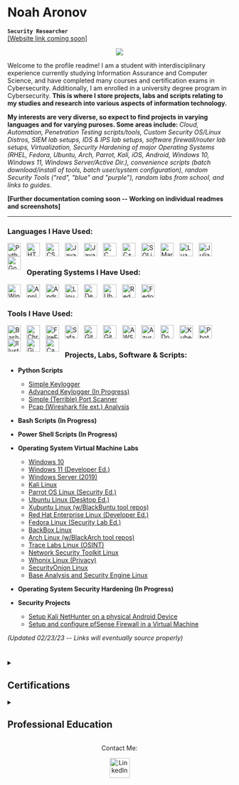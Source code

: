 # Noah Aronov

**`Security Researcher`**
<br/><a href="https://github.com/">[Website link coming soon]</a>

<p align="center">
  <a href="https://github.com/DenverCoder1/readme-typing-svg"><img src="https://readme-typing-svg.herokuapp.com?lines=Hi,+I'm+Noah.;I+love+Cyber+Security.;I+love+Computer+Science.;I+love+Engineering.;Thanks+for+stopping+by!;&center=true&width=500&height=50"></a>
</p>

Welcome to the profile readme! I am a student with interdisciplinary experience currently studying Information Assurance and Computer Science, and have completed many courses and certification exams in Cybersecurity. Additionally, I am enrolled in a university degree program in Cybersecurity. <b>This is where I store projects, labs and scripts relating to my studies and research into various aspects of information technology.

My interests are very diverse, so expect to find projects in varying languages and for varying puroses. 
Some areas include: </b><i>Cloud, Automation, Penetration Testing scripts/tools, Custom Security OS/Linux Distros, SIEM lab setups, IDS & IPS lab setups, software firewall/router lab setups, Virtualization, Security Hardening of major Operating Systems (RHEL, Fedora, Ubuntu, Arch, Parrot, Kali, iOS, Android, Windows 10, Windows 11, Windows Server/Active Dir.), convenience scripts (batch download/install of tools, batch user/system configuration), random Security Tools ("red", "blue" and "purple"), random labs from school, and links to guides.</i> 

<b>[Further documentation coming soon -- Working on individual readmes and screenshots]</b>

---

### Languages I Have Used:

<img align="left" alt="Python" width="30px" style="padding-right:10px;" src="https://cdn.jsdelivr.net/gh/devicons/devicon/icons/python/python-plain.svg"/>
<img align="left" alt="HTML5" width="30px" style="padding-right:10px;" src="https://cdn.jsdelivr.net/gh/devicons/devicon/icons/html5/html5-plain.svg" />
<img align="left" alt="CSS" width="30px" style="padding-right:10px;" src="https://cdn.jsdelivr.net/gh/devicons/devicon/icons/css3/css3-plain.svg" />
<img align="left" alt="Java" width="30px" style="padding-right:10px;" src="https://cdn.jsdelivr.net/gh/devicons/devicon/icons/java/java-plain.svg" />
<img align="left" alt="JavaScript" width="30px" style="padding-right:10px;" src="https://cdn.jsdelivr.net/gh/devicons/devicon/icons/javascript/javascript-plain.svg" />
<img align="left" alt="C" width="30px" style="padding-right:10px;" src="https://cdn.jsdelivr.net/gh/devicons/devicon/icons/c/c-plain.svg" />
<img align="left" alt="C++" width="30px" style="padding-right:10px;" src="https://cdn.jsdelivr.net/gh/devicons/devicon/icons/cplusplus/cplusplus-plain.svg" />
<img align="left" alt="SQLite" width="30px" style="padding-right:10px;" src="https://cdn.jsdelivr.net/gh/devicons/devicon/icons/sqlite/sqlite-plain.svg" />
<img align="left" alt="MarkDown" width="30px" style="padding-right:10px;" src="https://cdn.jsdelivr.net/gh/devicons/devicon/icons/markdown/markdown-original.svg" />
<img align="left" alt="Lua" width="30px" style="padding-right:10px;" src="https://cdn.jsdelivr.net/gh/devicons/devicon/icons/lua/lua-original.svg" />
<img align="left" alt="Julia" width="30px" style="padding-right:10px;" src="https://cdn.jsdelivr.net/gh/devicons/devicon/icons/julia/julia-original.svg" />
<img align="left" alt="GoLang" width="30px" style="padding-right:10px;" src="https://cdn.jsdelivr.net/gh/devicons/devicon/icons/go/go-original.svg" />
</br>

#

### Operating Systems I Have Used:

<img align="left" alt="Windows" width="30px" style="padding-right:10px;" src="https://cdn.jsdelivr.net/gh/devicons/devicon/icons/windows8/windows8-original.svg"/>
<img align="left" alt="Apple" width="30px" style="padding-right:10px;" src="https://cdn.jsdelivr.net/gh/devicons/devicon/icons/apple/apple-original.svg" />
<img align="left" alt="Android" width="30px" style="padding-right:10px;" src="https://cdn.jsdelivr.net/gh/devicons/devicon/icons/android/android-plain.svg" />
<img align="left" alt="Linux" width="30px" style="padding-right:10px;" src="https://cdn.jsdelivr.net/gh/devicons/devicon/icons/linux/linux-plain.svg" />
<img align="left" alt="Debian" width="30px" style="padding-right:10px;" src="https://cdn.jsdelivr.net/gh/devicons/devicon/icons/debian/debian-plain.svg" />
<img align="left" alt="Ubuntu" width="30px" style="padding-right:10px;" src="https://cdn.jsdelivr.net/gh/devicons/devicon/icons/ubuntu/ubuntu-plain.svg" />
<img align="left" alt="RedHat" width="30px" style="padding-right:10px;" src="https://cdn.jsdelivr.net/gh/devicons/devicon/icons/redhat/redhat-plain.svg" />
<img align="left" alt="Fedora" width="30px" style="padding-right:10px;" src="https://cdn.jsdelivr.net/gh/devicons/devicon/icons/fedora/fedora-plain.svg" />
</br>

#

### Tools I Have Used: 

<img align="left" alt="Bash" width="30px" style="padding-right:10px;" src="https://cdn.jsdelivr.net/gh/devicons/devicon/icons/bash/bash-original.svg" />
<img align="left" alt="Chrome" width="30px" style="padding-right:10px;" src="https://cdn.jsdelivr.net/gh/devicons/devicon/icons/chrome/chrome-plain.svg" />
<img align="left" alt="FireFox" width="30px" style="padding-right:10px;" src="https://cdn.jsdelivr.net/gh/devicons/devicon/icons/firefox/firefox-plain.svg" />
<img align="left" alt="Safari" width="30px" style="padding-right:10px;" src="https://cdn.jsdelivr.net/gh/devicons/devicon/icons/safari/safari-plain.svg" />
<img align="left" alt="Git" width="30px" style="padding-right:10px;" src="https://cdn.jsdelivr.net/gh/devicons/devicon/icons/git/git-plain.svg" />
<img align="left" alt="GitHub" width="30px" style="padding-right:10px;" src="https://cdn.jsdelivr.net/gh/devicons/devicon/icons/github/github-original.svg" />
<img align="left" alt="AWS" width="30px" style="padding-right:10px;" src="https://cdn.jsdelivr.net/gh/devicons/devicon/icons/amazonwebservices/amazonwebservices-original.svg" />
<img align="left" alt="Azure" width="30px" style="padding-right:10px;" src="https://cdn.jsdelivr.net/gh/devicons/devicon/icons/azure/azure-plain.svg" />
<img align="left" alt="Docker" width="30px" style="padding-right:10px;" src="https://cdn.jsdelivr.net/gh/devicons/devicon/icons/docker/docker-plain.svg" />
<img align="left" alt="Kubernetes" width="30px" style="padding-right:10px;" src="https://cdn.jsdelivr.net/gh/devicons/devicon/icons/kubernetes/kubernetes-plain.svg" />
<img align="left" alt="Photoshop" width="30px" style="padding-right:10px;" src="https://cdn.jsdelivr.net/gh/devicons/devicon/icons/photoshop/photoshop-plain.svg" />
<img align="left" alt="Illustrator" width="30px" style="padding-right:10px;" src="https://cdn.jsdelivr.net/gh/devicons/devicon/icons/illustrator/illustrator-plain.svg" />
<img align="left" alt="Gimp" width="30px" style="padding-right:10px;" src="https://cdn.jsdelivr.net/gh/devicons/devicon/icons/gimp/gimp-plain.svg" />
<img align="left" alt="Canva" width="30px" style="padding-right:10px;" src="https://cdn.jsdelivr.net/gh/devicons/devicon/icons/canva/canva-original.svg" />
</br>

#

### Projects, Labs, Software & Scripts:

- <b>Python Scripts</b>
  - [Simple Keylogger](https://github.com/NoahAronov)
  - [Advanced Keylogger (In Progress)](https://github.com/NoahAronov)
  - [Simple (Terrible) Port Scanner](https://github.com/NoahAronov)
  - [Pcap (Wireshark file ext.) Analysis](https://github.com/NoahAronov)

- <b>Bash Scripts (In Progress)</b>

- <b>Power Shell Scripts (In Progress)</b>

- <b>Operating System Virtual Machine Labs</b>
  - [Windows 10](https://github.com/NoahAronov)
  - [Windows 11 (Developer Ed.)](https://github.com/NoahAronov)
  - [Windows Server (2019)](https://github.com/NoahAronov)
  - [Kali Linux](https://github.com/NoahAronov)
  - [Parrot OS Linux (Security Ed.)](https://github.com/NoahAronov)
  - [Ubuntu Linux (Desktop Ed.)](https://github.com/NoahAronov)
  - [Xubuntu Linux (w/BlackBuntu tool repos)](https://github.com/NoahAronov)
  - [Red Hat Enterprise Linux (Developer Ed.)](https://github.com/NoahAronov)
  - [Fedora Linux (Security Lab Ed.)](https://github.com/NoahAronov)
  - [BackBox Linux](https://github.com/NoahAronov)
  - [Arch Linux (w/BlackArch tool repos)](https://github.com/NoahAronov)
  - [Trace Labs Linux (OSINT)](https://github.com/NoahAronov)
  - [Network Security Toolkit Linux](https://github.com/NoahAronov)
  - [Whonix Linux (Privacy)](https://github.com/NoahAronov)
  - [SecurityOnion Linux](https://github.com/NoahAronov)
  - [Base Analysis and Security Engine Linux](https://github.com/NoahAronov)
  
- <b>Operating System Security Hardening (In Progress)</b>

- <b>Security Projects</b>
  - [Setup Kali NetHunter on a physical Android Device](https://github.com/NoahAronov)<br/>
  - [Setup and configure pfSense Firewall in a Virtual Machine](https://github.com/NoahAronov)

<i>(Updated 02/23/23 -- Links will eventually source properly)</i>
  
#

<details>
  <summary><h2> Certifications</h2></summary>
<p>
<div align="center">
  <img src="https://images.credly.com/images/3829db50-49a8-4f30-85c5-639ffc4a7b2f/image.png" width="120px" style="padding-right:10px;">
  <img src="https://images.credly.com/images/09b6d58c-763a-4b40-aea1-787d8f46bbcd/Intro2PT.png" width="120px" style="padding-right:10px;">
  <img src="https://images.credly.com/images/5bdd6a39-3e03-4444-9510-ecff80c9ce79/image.png" width="120px" style="padding-right:10px;">
  <img src="https://images.credly.com/images/af8c6b4e-fc31-47c4-8dcb-eb7a2065dc5b/I2CS__1_.png" width="120px" style="padding-right:10px;">
  <img src="https://images.credly.com/images/466bf45d-c48d-46c3-a613-fd950d1dd9f9/Foundations_of_MITRE_ATT_CK_Badge.png" width="120px" style="padding-right:10px;">
  <img src="https://images.credly.com/images/f9f3c533-9b5a-47eb-8a3e-5734663116c0/image.png" width="120px" style="padding-right:10px;">
  <img src="https://livialima.net/img/fortinet-nse1-associate-logo.png" width="120px" style="padding-right:10px;">
  <img src="https://livialima.net/img/fortinet-nse2-associate-logo.png" width="120px" style="padding-right:10px;">
</div>
</p>
</details>
<details>
 <summary><h2> Professional Education</h2></summary>
  
- <b/>Cisco Networking Academy</b>
  - [Introduction to Packet Tracer]()
  - [Networking Basics]() 
  - [Introduction to Cyber Security]() 
- <b/>Linux Foundation</b>
  - [Introduction to Linux]()
  - [Fundamentals of Quantum Computing]() 
- <b/>Red Hat</b>
  - [Red Hat Enterprise Linux Technical Overview]()
- <b/>SANS Institute</b>
  - [Cyber Aces: Operating Systems]()
  - [Cyber Aces: Networking]() 
  - [Cyber Aces: System Administration]() 
- <b/>Department of Homeland Security</b>
  - [Cyberessentials]() 
  - [Incident Management Response: Preventing Business Email Attacks]() 
  - [Incident Management Response: Securing Internet-Accessible Systems]() 
  - [Incident Management Response: Understanding DNS Attacks]() 
  - [Incident Management Response: Understanding Ransomware Attacks]()   
  - [Fundamentals of Cyber Risk Management (In Progress)]()
- <b/>IT Masters (CSU)</b>
  - [IT Basics Fundamentals]()  
  - [Computer Network Fundamentals]() 
  - [Enterprise Cyber Security Fundamentals]() 
  - [Cyber Warfare and Terrorism (In Progress)]()
- <b/>The Cyber Institute</b>
  - [OSINT Mini]()  
  - [OSINT Maltego CaseFile]() 
- <b/>Maltego</b>
  - [Maltego Foundations I]()  
- <b/>Codecademy</b>
  - [Welcome to Codecademy]()
  - [Learn What to Learn]()  
  - [Learn to Code with Blockly]()  
  - [Learn How to Code]()  
  - [Choosing a Programming Language]()  
  - [Choosing a Career in Tech]()  
  - [Learn SQL]()  
  - [Introduction to IT]()  
  - [Introduction to Cybersecurity]()  
  - [Introduction to Personal Digital Security]()  
  - [Cybersecurity for Business]()  
  - [Learn About Broken Access Control]()  
  - [Learn About Injection Attacks]()  
  - [Learn About Server-Side Request Forgery]()  
  - [Learn About CSRF Attacks]() 
- <b/>Silcon Dojo</b>
  - [Introduction to Networking]()  
  - [Introduction to Cyber Security]()
  - [Cyber Security]()
  - [Hacking 101]()
- <b/>Professor Messer</b>
  - [CompTIA Security + Training]()  
- <b/>Heath Adams (TCM Security Academy)</b>
  - [OSINT in 5 Hours]()  
  - [Linux for Ethical Hackers]() 
  - [Ethical Hacking in 15 Hours]() 
  - [Linux Privilege Escalation (In Progress)]() 
- <b/>Fullstack Academy</b>
  - [Hacking 101]()  
  - [Cyber OnRamp]() 
- <b/>Fortinet Training Academy</b>
  - [Information Security Awareness]()  
  - [The Evolution of Cyber Security]() 
- <b/>Khan Academy</b>
  - [Calculus (Differential)]() 
  - [Calculus (Integral)]()
  - [Calculus (Multivariable)]()
  - [AP Computer Science]() 
  - [Linear Algebra (In Progress)]()
- <b/>Management and Strategy Institute</b>
  - [Lean Sigma Six White Belt Certified]()  
  - [Business Management Essentials Certified]() 
  - [Project Management Essentials Certified]() 
  - [Misinformation and Disinformation Training]() 
- <b/>Attack IQ Academy</b>
  - [Foundations of Operationalizing MITRE ATT&CK]()  
- <b/>Cyber Risk Academy (ICTTF)</b>
  - [Ransomware Specialist]()  
- <b/>Alison</b>
  - [Security Management]()  
  - [NIST Cyber Security Framework (CSF) Foundations (In Progress)]()
- <b/>OPSWAT</b>
  - [Introduction to Critical Infrastructure Protection]()  
- <b/>HackTheBox Academy</b>
  - [Operating System Fundamentals]()  
- <b/>codered (EC-Council)</b>
  - [Introduction to Dark Web, Anonymity, and Cryptocurrency]()  

<i>(Updated 02/23/23 -- Links will eventually source properly)</i>
</details>

<p align="center">Contact Me:</p>
<p>
  <div align="center">
	<a href="https://www.linkedin.com/in/noah-aronov/" rel="nofollow">
  		<img alt="LinkedIn" width="45px" src="https://raw.githubusercontent.com/peterthehan/peterthehan/master/assets/linkedin.svg" style="max-width: 100%;">
	</a>
</div>
</p>
